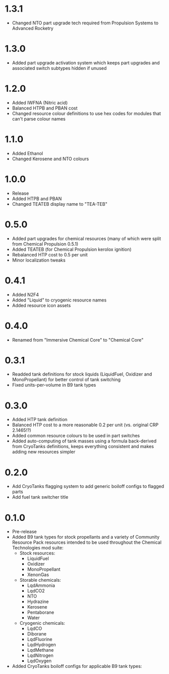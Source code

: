 # 1.3.1
- Changed NTO part upgrade tech required from Propulsion Systems to Advanced Rocketry
# 1.3.0
- Added part upgrade activation system which keeps part upgrades and associated switch subtypes hidden if unused
# 1.2.0
- Added IWFNA (Nitric acid)
- Balanced HTPB and PBAN cost
- Changed resource colour definitions to use hex codes for modules that can't parse colour names
# 1.1.0
- Added Ethanol
- Changed Kerosene and NTO colours
# 1.0.0
- Release
- Added HTPB and PBAN
- Changed TEATEB display name to "TEA-TEB"
# 0.5.0
- Added part upgrades for chemical resources (many of which were split from Chemical Propulsion 0.5.1)
- Added TEATEB (for Chemical Propulsion kerolox ignition)
- Rebalanced HTP cost to 0.5 per unit
- Minor localization tweaks
# 0.4.1
- Added N2F4
- Added "Liquid" to cryogenic resource names
- Added resource icon assets
# 0.4.0
- Renamed from "Immersive Chemical Core" to "Chemical Core"
# 0.3.1
- Readded tank definitions for stock liquids (LiquidFuel, Oxidizer and MonoPropellant) for better control of tank switching
- Fixed units-per-volume in B9 tank types
# 0.3.0
- Added HTP tank definition
- Balanced HTP cost to a more reasonable 0.2 per unit (vs. original CRP 2.1465!?)
- Added common resource colours to be used in part switches
- Added auto-computing of tank masses using a formula back-derived from CryoTanks definitions, keeps everything consistent and makes adding new resources simpler
# 0.2.0
- Add CryoTanks flagging system to add generic boiloff configs to flagged parts
- Add fuel tank switcher title
# 0.1.0
- Pre-release
- Added B9 tank types for stock propellants and a variety of Community Resource Pack resources intended to be used throughout the Chemical Technologies mod suite:
  - Stock resources:
    - LiquidFuel
    - Oxidizer
    - MonoPropellant
    - XenonGas
  - Storable chemicals:
    - LqdAmmonia
    - LqdCO2
    - NTO
    - Hydrazine
    - Kerosene
    - Pentaborane
    - Water
  - Cryogenic chemicals:
    - LqdCO
    - Diborane
    - LqdFluorine
    - LqdHydrogen
    - LqdMethane
    - LqdNitrogen
    - LqdOxygen
- Added CryoTanks boiloff configs for applicable B9 tank types: